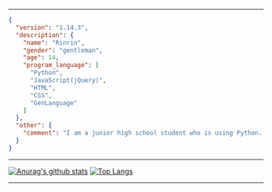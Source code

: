 ***
```json
{
  "version": "1.14.3",
  "description": {
    "name": "Rinrin",
    "gender": "gentleman",
    "age": 14,
    "program_language": [
      "Python",
      "JavaScript(jQuery)",
      "HTML",
      "CSS",
      "GenLanguage"
    ]
  },
  "other": {
    "comment": "I am a junior high school student who is using Python. I am Japanese"
  }
}
```
***
[![Anurag's github stats](https://github-readme-stats.vercel.app/api?username=Rinrin0413)](https://github.com/anuraghazra/github-readme-stats)
[![Top Langs](https://github-readme-stats.vercel.app/api/top-langs/?username=Rinrin0413)](https://github.com/anuraghazra/github-readme-stats)
***
